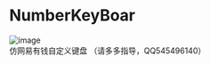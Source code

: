 # NumberKeyBoar
![image](https://github.com/jkmgg/NumberKeyBoard/blob/master/gif.gif)  
仿网易有钱自定义键盘
（请多多指导，QQ545496140）
